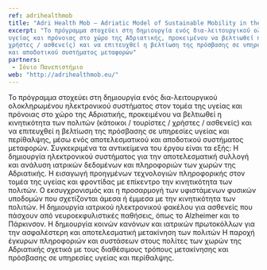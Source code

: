 ```yaml
---
ref: adrihealthmob
title: "Adri Health Mob – Adriatic Model of Sustainable Mobility in the health & Care Sector"
excerpt: "Το πρόγραμμα στοχεύει στη δημιουργία ενός δια-λειτουργικού ολοκληρωμένου ηλεκτρονικού συστήματος στον τομέα της 
υγείας και πρόνοιας στο χώρο της Αδριατικής, προκειμένου να βελτιωθεί η κινητικότητα των πολιτών (κάτοικοι / τουρίστες / 
χρήστες / ασθενείς) και να επιτευχθεί η βελτίωση της πρόσβασης σε υπηρεσίες υγείας και περίθαλψης, μέσω ενός αποτελεσματικού 
και αποδοτικού συστήματος μεταφορών"
partners:
 - Ιόνιο Πανεπιστήμιο
web: "http://adrihealthmob.eu/"
---
```


Το πρόγραμμα στοχεύει στη δημιουργία ενός δια-λειτουργικού ολοκληρωμένου ηλεκτρονικού συστήματος στον τομέα της υγείας και 
πρόνοιας στο χώρο της Αδριατικής, προκειμένου να βελτιωθεί η κινητικότητα των πολιτών (κάτοικοι / τουρίστες / χρήστες / ασθενείς)
και να επιτευχθεί η βελτίωση της πρόσβασης σε υπηρεσίες υγείας και περίθαλψης, μέσω ενός αποτελεσματικού και αποδοτικού συστήματος
μεταφορών. Συγκεκριμένα τα αντικείμενα του έργου είναι τα εξής: Η δημιουργία ηλεκτρονικού συστήματος για την αποτελεσματική
συλλογή και ανάλυση ιατρικών δεδομένων και πληροφοριών των χωρών της Αδριατικής. Η εισαγωγή προηγμένων τεχνολογιών πληροφορικής
στον τομέα της υγείας και φροντίδας με επίκεντρο την κινητικότητα των πολιτών. Ο εκσυγχρονισμός και η προσαρμογή των υφιστάμενων
φυσικών υποδομών που σχετίζονται άμεσα ή έμμεσα με την κινητικότητα των πολιτών. Η δημιουργία ιατρικού ηλεκτρονικού φακέλου για 
ασθενείς που πάσχουν από νευροεκφυλιστικές παθήσεις, όπως το Alzheimer και το Πάρκινσον. Η δημιουργία κοινών κανόνων και ιατρικών
πρωτοκόλλων για την ασφαλέστερη και αποτελεσματική μετακίνηση των πολιτών Η παροχή έγκυρων πληροφοριών και συστάσεων στους
πολίτες των χωρών της Αδριατικής σχετικά με τους διαθέσιμους τρόπους μετακίνησης και πρόσβασης σε υπηρεσίες υγείας και περίθαλψης.
